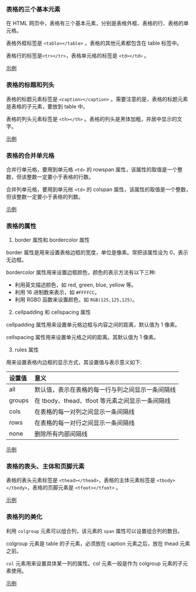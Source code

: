 
### 表格的三个基本元素

在 HTML 网页中，表格有三个基本元素，分别是表格外框、表格的行、表格的单元格。

表格外框标签是 `<table></table>` ，表格的其他元素都包含在 table 标签中。

表格行的标签是`<tr></tr>`，表格单元格的标签是 `<td></td>` 。

[示例](t/01_table_tr_td.html)


### 表格的标题和列头

表格的标题元素标签是 `<caption></caption>` 。需要注意的是，表格的标题元素是表格的子元素，要放到 table 中。

表格的列头元素标签是 `<th></th>` 。表格的列头是黑体加粗，并居中显示的文字。

[示例](t/01_table_caption_th.html)


### 表格的合并单元格

合并行单元格，要用到单元格 `<td>` 的 rowspan 属性，该属性的取值是一个整数，但该整数一定要小于表格的行数。

合并列单元格，要用到单元枨 `<td>` 的 colspan 属性，该属性的取值是一个整数，但该整数一定要小于表格的列数。

[示例](t/01_table_td_rowspan_colspan.html)


### 表格的属性

1. border 属性和 bordercolor 属性

border 属性是用来设置表格边框的宽度，单位是像素。常把该属性设为 0，表示无边框。

bordercolor 属性用来设置边框颜色，颜色的表示方法有以下三种:
* 利用英文描述颜色，如 red, green, blue, yellow 等。
* 利用 16 进制数来表示，如 `#FFFFCC`。
* 利用 RGB() 函数来设置颜色，如 `RGB(125,125,125)`。

2. cellpadding 和 cellspacing 属性

cellpadding 属性用来设置单元格边框与内容之间的距离，默认值为 1 像素。

cellspacing 属性用来设置单元格之间的距离。其默认值为 1 像素。

3. rules 属性

用来设置表格内边框的显示方式，其设置值与表示意义如下:

| 设置值  | 意义  |
|:-------|:------|
| all    | 默认值，表示在表格的每一行与列之间显示一条间隔线 |
| groups | 在 tbody、thead、tfoot 等元素之间显示一条间隔线 |
| cols   | 在表格的每一对列之间显示一条间隔线 |
| rows   | 在表格的每一对行之间显示一条间隔线 |
| none   | 删除所有内部间隔线 |

[示例](t/01_table_border_cell_rules.html)


### 表格的表头、主体和页脚元素

表格的表头元素标签是 `<thead></thead>`，表格的主体元素标签是 `<tbody></tbody>`，表格的页脚元素是 `<tfoot></tfoot>` 。

[示例](t/01_table_border_cell_rules.html)


### 表格列的美化

利用 `colgroup` 元素可以组合列，该元素的 `span` 属性可以设置组合列的数目。

colgroup 元素是 table 的子元素，必须放在 caption 元素之后，放在 thead 元素之前。

`col` 元素用来设置具体某一列的属性。col 元素一般是作为 colgroup 元素的子元素使用。

[示例](t/01_table_colgroup_col.html)
